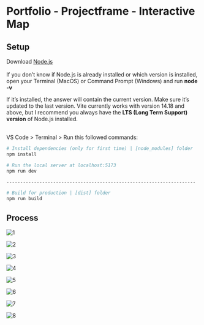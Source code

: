 # Portfolio - Projectframe - Interactive Map

## Setup
Download [Node.js](https://nodejs.org/)<br><br>
If you don’t know if Node.js is already installed or which version is installed, open your Terminal (MacOS) or Command Prompt (Windows) and run <b>node -v</b><br>

If it’s installed, the answer will contain the current version. Make sure it’s updated to the last version. Vite currently works with version 14.18 and above, but I recommend you always have the <b>LTS (Long Term Support) version</b> of Node.js installed.<br><br>

VS Code > Terminal > Run this followed commands:
``` bash
# Install dependencies (only for first time) | [node_modules] folder
npm install

# Run the local server at localhost:5173
npm run dev

---------------------------------------------------------------------

# Build for production | [dist] folder
npm run build
```
## Process
![1](https://github.com/arifkhairul/portfolio-projectframe/assets/126109184/687b04e2-c2df-4963-b61c-26ffc3ff16ab)<br>

![2](https://github.com/arifkhairul/portfolio-projectframe/assets/126109184/aeacc55a-6490-475b-a0b0-d72502a7ecf2)<br>

![3](https://github.com/arifkhairul/portfolio-projectframe/assets/126109184/88623cd4-d86f-4f37-89e7-fa068826f018)<br>

![4](https://github.com/arifkhairul/portfolio-projectframe/assets/126109184/0a6a1af7-8c8b-4ada-a0b1-74d26231a229)<br>

![5](https://github.com/arifkhairul/portfolio-projectframe/assets/126109184/0f346403-198e-43dc-8e4c-3219503ec372)<br>

![6](https://github.com/arifkhairul/portfolio-projectframe/assets/126109184/835a6acf-ad46-446d-8f32-0204b53ef62b)<br>

![7](https://github.com/arifkhairul/portfolio-projectframe/assets/126109184/d1fc23e9-4417-4928-a184-e8ab6319ab8c)<br>

![8](https://github.com/arifkhairul/portfolio-projectframe/assets/126109184/4f226200-3785-4610-b02d-c547ae97a22b)
